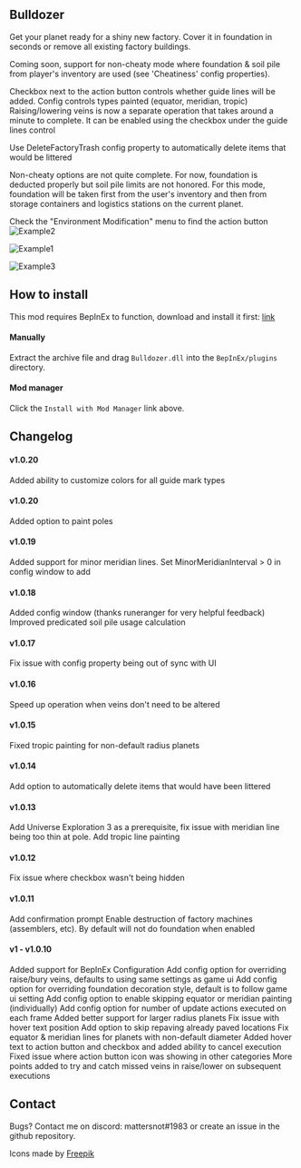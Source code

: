 ﻿## Bulldozer

Get your planet ready for a shiny new factory. Cover it in foundation in seconds or remove all existing factory buildings.

Coming soon, support for non-cheaty mode where foundation & soil pile from player's inventory are used (see 'Cheatiness' config properties).

Checkbox next to the action button controls whether guide lines will be added. Config controls types painted (equator, meridian, tropic)
Raising/lowering veins is now a separate operation that takes around a minute to complete. It can be enabled using the checkbox under the guide lines control

Use DeleteFactoryTrash config property to automatically delete items that would be littered

Non-cheaty options are not quite complete. For now, foundation is deducted properly but soil pile limits are not honored. For this mode,
foundation will be taken first from the user's inventory and then from storage containers and logistics stations on the current planet.

Check the "Environment Modification" menu to find the action button
![Example2](https://github.com/mattsemar/dsp-bulldozer/blob/master/Examples/example2.png?raw=true)

![Example1](https://github.com/mattsemar/dsp-bulldozer/blob/master/Examples/example1.png?raw=true)

![Example3](https://github.com/mattsemar/dsp-bulldozer/blob/master/Examples/example3.png?raw=true)

## How to install

This mod requires BepInEx to function, download and install it
first: [link](https://bepinex.github.io/bepinex_docs/master/articles/user_guide/installation/index.html?tabs=tabid-win)

#### Manually

Extract the archive file and drag `Bulldozer.dll` into the `BepInEx/plugins` directory.

#### Mod manager

Click the `Install with Mod Manager` link above.

## Changelog

#### v1.0.20

Added ability to customize colors for all guide mark types

#### v1.0.20

Added option to paint poles  

#### v1.0.19

Added support for minor meridian lines. Set MinorMeridianInterval > 0 in config window to add  

#### v1.0.18

Added config window (thanks runeranger for very helpful feedback)
Improved predicated soil pile usage calculation

#### v1.0.17

Fix issue with config property being out of sync with UI

#### v1.0.16

Speed up operation when veins don't need to be altered

#### v1.0.15

Fixed tropic painting for non-default radius planets

#### v1.0.14

Add option to automatically delete items that would have been littered

#### v1.0.13

Add Universe Exploration 3 as a prerequisite, fix issue with meridian line being too thin at pole. Add tropic line painting

#### v1.0.12

Fix issue where checkbox wasn't being hidden

#### v1.0.11
Add confirmation prompt
Enable destruction of factory machines (assemblers, etc). By default will not do foundation when enabled

#### v1 - v1.0.10
Added support for BepInEx Configuration
Add config option for overriding raise/bury veins, defaults to using same settings as game ui
Add config option for overriding foundation decoration style, default is to follow game ui setting
Add config option to enable skipping equator or meridian painting (individually)
Add config option for number of update actions executed on each frame
Added better support for larger radius planets
Fix issue with hover text position
Add option to skip repaving already paved locations
Fix equator & meridian lines for planets with non-default diameter
Added hover text to action button and checkbox and added ability to cancel execution
Fixed issue where action button icon was showing in other categories
More points added to try and catch missed veins in raise/lower on subsequent executions

## Contact
Bugs? Contact me on discord: mattersnot#1983 or create an issue in the github repository.

Icons made by [Freepik](https://www.freepik.com)